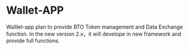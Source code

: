 # Wallet-APP
  Walllet-app plan to provide BTO Token management and Data Exchange function. 
  In the new version 2.x，it will develope in new framework and provide full functions.
  
  
  
  
